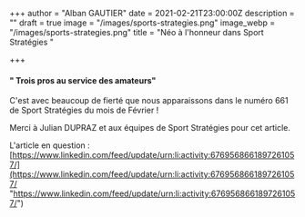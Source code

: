 +++
author = "Alban GAUTIER"
date = 2021-02-21T23:00:00Z
description = ""
draft = true
image = "/images/sports-strategies.png"
image_webp = "/images/sports-strategies.png"
title = "Néo à l'honneur dans Sport Stratégies "

+++
#### " Trois pros au service des amateurs" 

C'est avec beaucoup de fierté que nous apparaissons dans le numéro 661 de Sport Stratégies du mois de Février ! 

Merci à Julian DUPRAZ et aux équipes de Sport Stratégies pour cet article. 

L'article en question : [https://www.linkedin.com/feed/update/urn:li:activity:6769568661897261057/](https://www.linkedin.com/feed/update/urn:li:activity:6769568661897261057/ "https://www.linkedin.com/feed/update/urn:li:activity:6769568661897261057/")